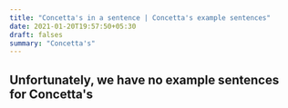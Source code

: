```yaml
---
title: "Concetta's in a sentence | Concetta's example sentences"
date: 2021-01-20T19:57:50+05:30
draft: falses
summary: "Concetta's"
---
```

## Unfortunately, we have no example sentences for Concetta's                 
